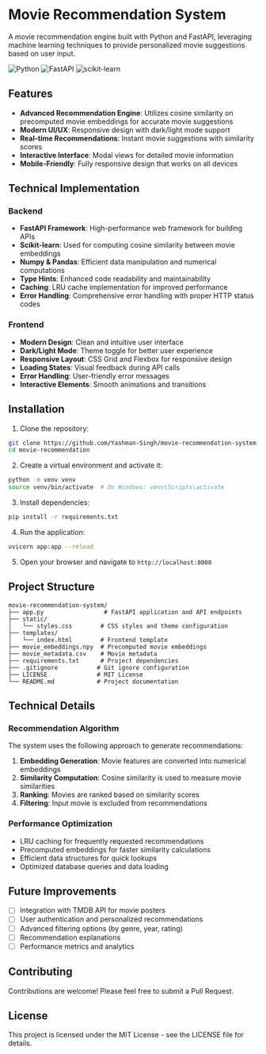 # Movie Recommendation System

A movie recommendation engine built with Python and FastAPI, leveraging machine learning techniques to provide personalized movie suggestions based on user input.

![Python](https://img.shields.io/badge/Python-3.8%2B-blue)
![FastAPI](https://img.shields.io/badge/FastAPI-0.112.0-green)
![scikit-learn](https://img.shields.io/badge/scikit--learn-1.4.1-orange)

## Features

- **Advanced Recommendation Engine**: Utilizes cosine similarity on precomputed movie embeddings for accurate movie suggestions
- **Modern UI/UX**: Responsive design with dark/light mode support
- **Real-time Recommendations**: Instant movie suggestions with similarity scores
- **Interactive Interface**: Modal views for detailed movie information
- **Mobile-Friendly**: Fully responsive design that works on all devices

## Technical Implementation

### Backend
- **FastAPI Framework**: High-performance web framework for building APIs
- **Scikit-learn**: Used for computing cosine similarity between movie embeddings
- **Numpy & Pandas**: Efficient data manipulation and numerical computations
- **Type Hints**: Enhanced code readability and maintainability
- **Caching**: LRU cache implementation for improved performance
- **Error Handling**: Comprehensive error handling with proper HTTP status codes

### Frontend
- **Modern Design**: Clean and intuitive user interface
- **Dark/Light Mode**: Theme toggle for better user experience
- **Responsive Layout**: CSS Grid and Flexbox for responsive design
- **Loading States**: Visual feedback during API calls
- **Error Handling**: User-friendly error messages
- **Interactive Elements**: Smooth animations and transitions

## Installation

1. Clone the repository:
```bash
git clone https://github.com/Yashman-Singh/movie-recommendation-system.git
cd movie-recommendation
```

2. Create a virtual environment and activate it:
```bash
python -m venv venv
source venv/bin/activate  # On Windows: venv\Scripts\activate
```

3. Install dependencies:
```bash
pip install -r requirements.txt
```

4. Run the application:
```bash
uvicorn app:app --reload
```

5. Open your browser and navigate to `http://localhost:8000`

## Project Structure

```
movie-recommendation-system/
├── app.py                 # FastAPI application and API endpoints
├── static/
│   └── styles.css        # CSS styles and theme configuration
├── templates/
│   └── index.html        # Frontend template
├── movie_embeddings.npy  # Precomputed movie embeddings
├── movie_metadata.csv    # Movie metadata
├── requirements.txt      # Project dependencies
├── .gitignore           # Git ignore configuration
├── LICENSE              # MIT License
└── README.md            # Project documentation
```

## Technical Details

### Recommendation Algorithm

The system uses the following approach to generate recommendations:

1. **Embedding Generation**: Movie features are converted into numerical embeddings
2. **Similarity Computation**: Cosine similarity is used to measure movie similarities
3. **Ranking**: Movies are ranked based on similarity scores
4. **Filtering**: Input movie is excluded from recommendations

### Performance Optimization

- LRU caching for frequently requested recommendations
- Precomputed embeddings for faster similarity calculations
- Efficient data structures for quick lookups
- Optimized database queries and data loading

## Future Improvements

- [ ] Integration with TMDB API for movie posters
- [ ] User authentication and personalized recommendations
- [ ] Advanced filtering options (by genre, year, rating)
- [ ] Recommendation explanations
- [ ] Performance metrics and analytics

## Contributing

Contributions are welcome! Please feel free to submit a Pull Request.

## License

This project is licensed under the MIT License - see the LICENSE file for details. 

